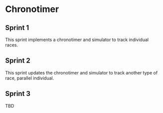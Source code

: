 # Chronotimer

## Sprint 1

This sprint implements a chronotimer and simulator to track individual races. 

## Sprint 2

This sprint updates the chronotimer and simulator to track another type of race, parallel individual.

## Sprint 3

TBD
